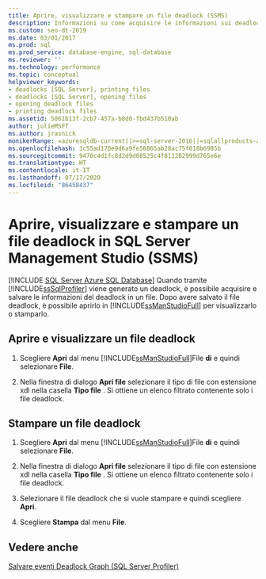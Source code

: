 ```yaml
---
title: Aprire, visualizzare e stampare un file deadlock (SSMS)
description: Informazioni su come acquisire le informazioni sui deadlock generate da SQL Server Profiler e su come visualizzarle in SQL Server Management Studio.
ms.custom: seo-dt-2019
ms.date: 03/01/2017
ms.prod: sql
ms.prod_service: database-engine, sql-database
ms.reviewer: ''
ms.technology: performance
ms.topic: conceptual
helpviewer_keywords:
- deadlocks [SQL Server], printing files
- deadlocks [SQL Server], opening files
- opening deadlock files
- printing deadlock files
ms.assetid: 5061b13f-2cb7-457a-b8d0-fbd437b510ab
author: julieMSFT
ms.author: jrasnick
monikerRange: =azuresqldb-current||>=sql-server-2016||=sqlallproducts-allversions||>=sql-server-linux-2017||=azuresqldb-mi-current
ms.openlocfilehash: 3c55ad170e9d6a9fe58865ab28ac75f018b6905b
ms.sourcegitcommit: 9470c4d1fc8d2d9d08525c4f811282999d765e6e
ms.translationtype: HT
ms.contentlocale: it-IT
ms.lasthandoff: 07/17/2020
ms.locfileid: "86458437"
---
```

# <a name="open-view-and-print-a-deadlock-file-in-sql-server-management-studio-ssms"></a>Aprire, visualizzare e stampare un file deadlock in SQL Server Management Studio (SSMS)

[!INCLUDE [SQL Server Azure SQL Database](../../includes/applies-to-version/sql-asdb.md)]
  Quando tramite [!INCLUDE[ssSqlProfiler](../../includes/sssqlprofiler-md.md)] viene generato un deadlock, è possibile acquisire e salvare le informazioni del deadlock in un file. Dopo avere salvato il file deadlock, è possibile aprirlo in [!INCLUDE[ssManStudioFull](../../includes/ssmanstudiofull-md.md)] per visualizzarlo o stamparlo.  
  
## <a name="open-and-view-a-deadlock-file"></a>Aprire e visualizzare un file deadlock  
  
1. Scegliere **Apri** dal menu [!INCLUDE[ssManStudioFull](../../includes/ssmanstudiofull-md.md)]File **di** e quindi selezionare **File**.  
  
2. Nella finestra di dialogo **Apri file** selezionare il tipo di file con estensione xdl nella casella **Tipo file** . Si ottiene un elenco filtrato contenente solo i file deadlock.  
  
## <a name="print-a-deadlock-file"></a>Stampare un file deadlock  
  
1. Scegliere **Apri** dal menu [!INCLUDE[ssManStudioFull](../../includes/ssmanstudiofull-md.md)]File **di** e quindi selezionare **File**.  
  
2. Nella finestra di dialogo **Apri file** selezionare il tipo di file con estensione xdl nella casella **Tipo file** . Si ottiene un elenco filtrato contenente solo i file deadlock.  
  
3. Selezionare il file deadlock che si vuole stampare e quindi scegliere **Apri**.  
  
4. Scegliere **Stampa** dal menu **File**.  
  
## <a name="see-also"></a>Vedere anche  
 [Salvare eventi Deadlock Graph &#40;SQL Server Profiler&#41;](../../relational-databases/performance/save-deadlock-graphs-sql-server-profiler.md)  
  
  
